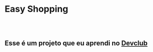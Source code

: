 <h1>Easy Shopping</h1>
<br> 
<br>
<h2>Esse é um projeto que eu aprendi no <a href="htpps//www.rodolfomori.com.br/devclub">Devclub</a></h2>
